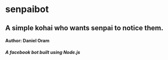 # senpaibot
## A simple kohai who wants senpai to notice them.
#### Author: Daniel Oram

##### A facebook bot built using Node.js 
